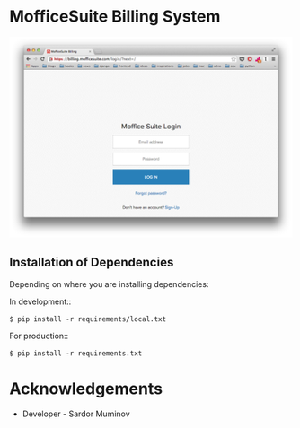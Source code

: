 MofficeSuite Billing System
===========================

![image](/login.png)

Installation of Dependencies
----------------------------

Depending on where you are installing dependencies:

In development::

    $ pip install -r requirements/local.txt

For production::

    $ pip install -r requirements.txt


Acknowledgements
================

- Developer - Sardor Muminov
